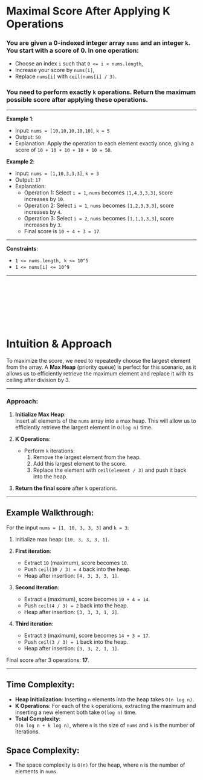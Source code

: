 # Maximal Score After Applying K Operations

### You are given a 0-indexed integer array `nums` and an integer `k`. You start with a score of 0. In one operation:
- Choose an index `i` such that `0 <= i < nums.length`,
- Increase your score by `nums[i]`,
- Replace `nums[i]` with `ceil(nums[i] / 3)`.

### You need to perform exactly `k` operations. Return the maximum possible score after applying these operations.

--- 

**Example 1**:
- Input: `nums = [10,10,10,10,10]`, `k = 5`
- Output: `50`
- Explanation: Apply the operation to each element exactly once, giving a score of `10 + 10 + 10 + 10 + 10 = 50`.

**Example 2**:
- Input: `nums = [1,10,3,3,3]`, `k = 3`
- Output: `17`
- Explanation:
  - Operation 1: Select `i = 1`, `nums` becomes `[1,4,3,3,3]`, score increases by `10`.
  - Operation 2: Select `i = 1`, `nums` becomes `[1,2,3,3,3]`, score increases by `4`.
  - Operation 3: Select `i = 2`, `nums` becomes `[1,1,1,3,3]`, score increases by `3`.
  - Final score is `10 + 4 + 3 = 17`.

---

**Constraints**:
- `1 <= nums.length, k <= 10^5`
- `1 <= nums[i] <= 10^9`

---

&nbsp;

&nbsp;

&nbsp;

&nbsp;


# Intuition & Approach

To maximize the score, we need to repeatedly choose the largest element from the array. A **Max Heap** (priority queue) is perfect for this scenario, as it allows us to efficiently retrieve the maximum element and replace it with its ceiling after division by 3.

---

### Approach:

1. **Initialize Max Heap**:  
   Insert all elements of the `nums` array into a max heap. This will allow us to efficiently retrieve the largest element in `O(log n)` time.

2. **K Operations**:
   - Perform `k` iterations:
     1. Remove the largest element from the heap.
     2. Add this largest element to the score.
     3. Replace the element with `ceil(element / 3)` and push it back into the heap.

3. **Return the final score** after `k` operations.

--- 

## Example Walkthrough:

For the input `nums = [1, 10, 3, 3, 3]` and `k = 3`:

1. Initialize max heap: `[10, 3, 3, 3, 1]`.
2. **First iteration**:
   - Extract `10` (maximum), score becomes `10`.
   - Push `ceil(10 / 3) = 4` back into the heap.
   - Heap after insertion: `[4, 3, 3, 3, 1]`.

3. **Second iteration**:
   - Extract `4` (maximum), score becomes `10 + 4 = 14`.
   - Push `ceil(4 / 3) = 2` back into the heap.
   - Heap after insertion: `[3, 3, 3, 1, 2]`.

4. **Third iteration**:
   - Extract `3` (maximum), score becomes `14 + 3 = 17`.
   - Push `ceil(3 / 3) = 1` back into the heap.
   - Heap after insertion: `[3, 3, 2, 1, 1]`.

Final score after 3 operations: **17**.

---

## Time Complexity:
- **Heap Initialization**: Inserting `n` elements into the heap takes `O(n log n)`.
- **K Operations**: For each of the `k` operations, extracting the maximum and inserting a new element both take `O(log n)` time.
- **Total Complexity**:  
  `O(n log n + k log n)`, where `n` is the size of `nums` and `k` is the number of iterations.

## Space Complexity:
- The space complexity is `O(n)` for the heap, where `n` is the number of elements in `nums`.
